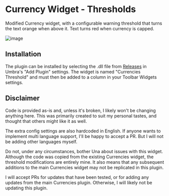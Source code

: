 # Currency Widget - Thresholds

Modified Currency widget, with a configurable warning threshold that turns the text orange when above it. Text turns red when currency is capped.

![image](https://github.com/user-attachments/assets/d9111e08-2c4b-4922-b931-1b4c6056981b)


## Installation

The plugin can be installed by selecting the .dll file from [Releases](https://github.com/cglatot/CurrencyThreshold/releases/latest) in Umbra's "Add Plugin" settings. The widget is named "Currencies Threshold" and must then be added to a column in your Toolbar Widgets settings.

## Disclaimer

Code is provided as-is and, unless it's broken, I likely won't be changing anything here. This was primarily created to suit my personal tastes, and thought that others might like it as well.

The extra config settings are also hardcoded in English. If anyone wants to implement multi language support, I'll be happy to accept a PR. But I will not be adding other languages myself.

Do not, under any circumstances, bother Una about issues with this widget. Although the code was copied from the existing Currencies widget, the threshold modifications are entirely mine. It also means that any subsequent additions to the main Currencies widget may not be replicated in this plugin.

I will accept PRs for updates that have been tested, or for adding any updates from the main Currencies plugin. Otherwise, I will likely not be updating this plugin.
